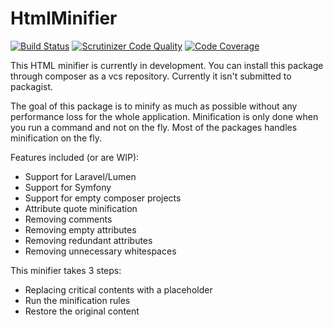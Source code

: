 # HtmlMinifier

[![Build Status](https://travis-ci.org/ArjanSchouten/HtmlMinifier.svg?branch=master)](https://travis-ci.org/ArjanSchouten/HtmlMinifier)
[![Scrutinizer Code Quality](https://scrutinizer-ci.com/g/ArjanSchouten/HtmlMinifier/badges/quality-score.png?b=master)](https://scrutinizer-ci.com/g/ArjanSchouten/HtmlMinifier/?branch=master)
[![Code Coverage](https://scrutinizer-ci.com/g/ArjanSchouten/HtmlMinifier/badges/coverage.png?b=master)](https://scrutinizer-ci.com/g/ArjanSchouten/HtmlMinifier/?branch=master)

This HTML minifier is currently in development. You can install this package through composer as a vcs repository. 
Currently it isn't submitted to packagist.

The goal of this package is to minify as much as possible without any performance loss for the whole application.
Minification is only done when you run a command and not on the fly. Most of the packages handles minification on the fly.

Features included (or are WIP):

 * Support for Laravel/Lumen
 * Support for Symfony
 * Support for empty composer projects
 * Attribute quote minification
 * Removing comments
 * Removing empty attributes
 * Removing redundant attributes
 * Removing unnecessary whitespaces
  
This minifier takes 3 steps:

 * Replacing critical contents with a placeholder
 * Run the minification rules
 * Restore the original content
